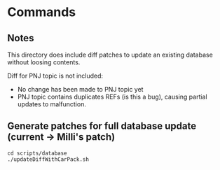 # Commands

## Notes

This directory does include diff patches to update an existing database without loosing contents.

Diff for PNJ topic is not included:

- No change has been made to PNJ topic yet
- PNJ topic contains duplicates REFs (is this a bug), causing partial updates to malfunction.

## Generate patches for full database update (current -> Milli's patch)

    cd scripts/database
    ./updateDiffWithCarPack.sh
